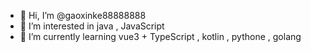 - 👋 Hi, I’m @gaoxinke88888888
- 👀 I’m interested in java , JavaScript
- 🌱 I’m currently learning vue3 + TypeScript , kotlin , pythone , golang 
<!---
- 💞️ I’m looking to collaborate on 
- 📫 How to reach me ...
--->
<!---
gaoxinke88888888/gaoxinke88888888 is a ✨ special ✨ repository because its `README.md` (this file) appears on your GitHub profile.
You can click the Preview link to take a look at your changes.
--->
